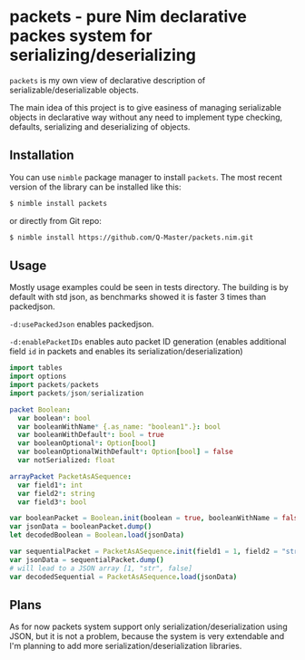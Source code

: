 packets - pure Nim declarative packes system for serializing/deserializing
===

`packets` is my own view of declarative description of serializable/deserializable objects.

The main idea of this project is to give easiness of managing serializable objects in declarative way
without any need to implement type checking, defaults, serializing and deserializing of objects.

Installation
---
You can use `nimble` package manager to install `packets`. The most recent
version of the library can be installed like this:

```bash
$ nimble install packets
```

or directly from Git repo:

```bash
$ nimble install https://github.com/Q-Master/packets.nim.git
```

Usage
---
Mostly usage examples could be seen in tests directory.
The building is by default with std json, as benchmarks showed it is faster 3 times than packedjson.

`-d:usePackedJson` enables packedjson.

`-d:enablePacketIDs` enables auto packet ID generation (enables additional field `id` in packets and enables its serialization/deserialization)

```nim
import tables
import options
import packets/packets
import packets/json/serialization

packet Boolean:
  var boolean*: bool
  var booleanWithName* {.as_name: "boolean1".}: bool
  var booleanWithDefault*: bool = true
  var booleanOptional*: Option[bool]
  var booleanOptionalWithDefault*: Option[bool] = false
  var notSerialized: float

arrayPacket PacketAsASequence:
  var field1*: int
  var field2*: string
  var field3*: bool

var booleanPacket = Boolean.init(boolean = true, booleanWithName = false)
var jsonData = booleanPacket.dump()
let decodedBoolean = Boolean.load(jsonData)

var sequentialPacket = PacketAsASequence.init(field1 = 1, field2 = "str", field3 = false)
var jsonData = sequentialPacket.dump()
# will lead to a JSON array [1, "str", false]
var decodedSequential = PacketAsASequence.load(jsonData)
```

Plans
---
As for now packets system support only serialization/deserialization using JSON,
but it is not a problem, because the system is very extendable and I'm planning to add
more serialization/deserialization libraries.